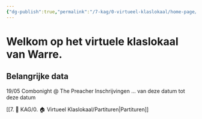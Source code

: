 ```yaml
---
{"dg-publish":true,"permalink":"/7-kag/0-virtueel-klaslokaal/home-page/","tags":"gardenEntry"}
---
```

# Welkom op het virtuele klaslokaal van Warre.

## Belangrijke data
19/05 Combonight @ The Preacher
Inschrijvingen ... van deze datum tot deze datum

[[7. 🏫 KAG/0. 🏠 Virtueel Klaslokaal/Partituren|Partituren]]
